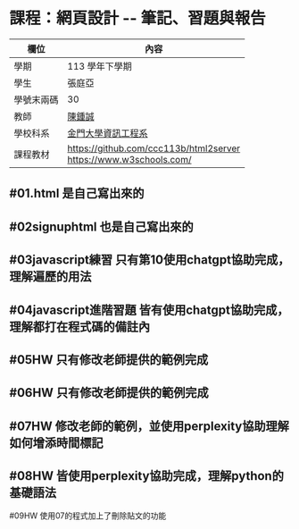 # 課程：網頁設計 -- 筆記、習題與報告

欄位 | 內容
-----|--------
學期 | 113 學年下學期
學生 | 張庭亞
學號末兩碼 | 30
教師 | [陳鍾誠](https://www.nqu.edu.tw/educsie/index.php?act=blog&code=list&ids=4)
學校科系 | [金門大學資訊工程系](https://www.nqu.edu.tw/educsie/index.php)
課程教材 | https://github.com/ccc113b/html2server <br/> https://www.w3schools.com/

#01.html
是自己寫出來的
---
#02signuphtml
也是自己寫出來的
---
#03javascript練習
只有第10使用chatgpt協助完成，理解遍歷的用法
---
#04javascript進階習題
皆有使用chatgpt協助完成，理解都打在程式碼的備註內
---
#05HW
只有修改老師提供的範例完成
---
#06HW
只有修改老師提供的範例完成
---
#07HW
修改老師的範例，並使用perplexity協助理解如何增添時間標記
--
#08HW
皆使用perplexity協助完成，理解python的基礎語法
--
#09HW
使用07的程式加上了刪除貼文的功能
